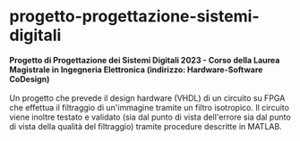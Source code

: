 # progetto-progettazione-sistemi-digitali
**Progetto di Progettazione dei Sistemi Digitali 2023 - Corso della Laurea Magistrale in Ingegneria Elettronica (indirizzo: Hardware-Software CoDesign)**
<br><br>
Un progetto che prevede il design hardware (VHDL) di un circuito su FPGA che effettua il filtraggio di un'immagine tramite un filtro isotropico. Il circuito viene inoltre testato e validato (sia dal punto di vista dell'errore sia dal punto di vista della qualità del filtraggio) tramite procedure descritte in MATLAB.
